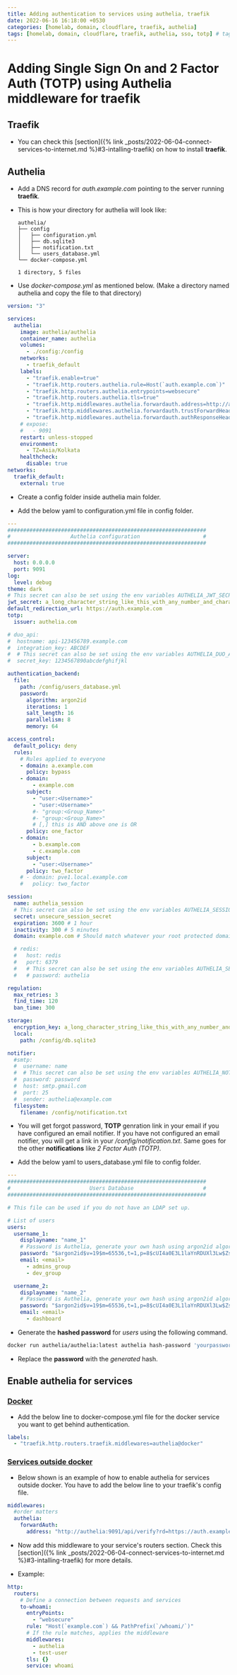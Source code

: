 ```yaml
---
title: Adding authentication to services using authelia, traefik
date: 2022-06-16 16:18:00 +0530
categories: [homelab, domain, cloudflare, traefik, authelia]
tags: [homelab, domain, cloudflare, traefik, authelia, sso, totp] # tag names should always be lowercase
---
```


# Adding Single Sign On and 2 Factor Auth (TOTP) using Authelia middleware for traefik

## Traefik

- You can check this [section]({% link _posts/2022-06-04-connect-services-to-internet.md %}#3-intalling-traefik) on how to install **traefik**.

## Authelia

- Add a DNS record for _auth.example.com_ pointing to the server running **traefik**.

- This is how your directory for authelia will look like:

  ```
  authelia/
  ├── config
  │   ├── configuration.yml
  │   ├── db.sqlite3
  │   ├── notification.txt
  │   └── users_database.yml
  └── docker-compose.yml

  1 directory, 5 files
  ```

- Use _docker-compose.yml_ as mentioned below. (Make a directory named authelia and copy the file to that directory)

```yaml
version: "3"

services:
  authelia:
    image: authelia/authelia
    container_name: authelia
    volumes:
      - ./config:/config
    networks:
      - traefik_default
    labels:
      - "traefik.enable=true"
      - "traefik.http.routers.authelia.rule=Host(`auth.example.com`)"
      - "traefik.http.routers.authelia.entrypoints=websecure"
      - "traefik.http.routers.authelia.tls=true"
      - "traefik.http.middlewares.authelia.forwardauth.address=http://authelia:9091/api/verify?rd=https://auth.example.com"
      - "traefik.http.middlewares.authelia.forwardauth.trustForwardHeader=true"
      - "traefik.http.middlewares.authelia.forwardauth.authResponseHeaders=Remote-User,Remote-Groups,Remote-Name,Remote-Email"
    # expose:
    #   - 9091
    restart: unless-stopped
    environment:
      - TZ=Asia/Kolkata
    healthcheck:
      disable: true
networks:
  traefik_default:
    external: true
```

- Create a config folder inside authelia main folder.

- Add the below yaml to configuration.yml file in config folder.

```yaml
---
###############################################################
#                   Authelia configuration                    #
###############################################################

server:
  host: 0.0.0.0
  port: 9091
log:
  level: debug
theme: dark
# This secret can also be set using the env variables AUTHELIA_JWT_SECRET_FILE
jwt_secret: a_long_character_string_like_this_with_any_number_and_characters
default_redirection_url: https://auth.example.com
totp:
  issuer: authelia.com

# duo_api:
#  hostname: api-123456789.example.com
#  integration_key: ABCDEF
#  # This secret can also be set using the env variables AUTHELIA_DUO_API_SECRET_KEY_FILE
#  secret_key: 1234567890abcdefghifjkl

authentication_backend:
  file:
    path: /config/users_database.yml
    password:
      algorithm: argon2id
      iterations: 1
      salt_length: 16
      parallelism: 8
      memory: 64

access_control:
  default_policy: deny
  rules:
    # Rules applied to everyone
    - domain: a.example.com
      policy: bypass
    - domain:
        - example.com
      subject:
        - "user:<Username>"
        - "user:<Username>"
        #- "group:<Group_Name>"
        #- "group:<Group_Name>"
        # [,] this is AND above one is OR
      policy: one_factor
    - domain:
        - b.example.com
        - c.example.com
      subject:
        - "user:<Username>"
      policy: two_factor
    # - domain: pve1.local.example.com
    #   policy: two_factor

session:
  name: authelia_session
  # This secret can also be set using the env variables AUTHELIA_SESSION_SECRET_FILE
  secret: unsecure_session_secret
  expiration: 3600 # 1 hour
  inactivity: 300 # 5 minutes
  domain: example.com # Should match whatever your root protected domain is

  # redis:
  #   host: redis
  #   port: 6379
  #   # This secret can also be set using the env variables AUTHELIA_SESSION_REDIS_PASSWORD_FILE
  #   # password: authelia

regulation:
  max_retries: 3
  find_time: 120
  ban_time: 300

storage:
  encryption_key: a_long_character_string_like_this_with_any_number_and_characters # Now required
  local:
    path: /config/db.sqlite3

notifier:
  #smtp:
  #  username: name
  #  # This secret can also be set using the env variables AUTHELIA_NOTIFIER_SMTP_PASSWORD_FILE
  #  password: password
  #  host: smtp.gmail.com
  #  port: 25
  #  sender: authelia@example.com
  filesystem:
    filename: /config/notification.txt
```

- You will get forgot password, **TOTP** genration link in your email if you have configured an email notifier. If you have not configured an email notifier, you will get a link in your _/config/notification.txt_. Same goes for the other **notifications** like _2 Factor Auth (TOTP)_.

- Add the below yaml to users_database.yml file to config folder.

```yaml
---
###############################################################
#                         Users Database                      #
###############################################################

# This file can be used if you do not have an LDAP set up.

# List of users
users:
  username_1:
    displayname: "name_1"
    # Password is Authelia, generate your own hash using argon2id algorithm
    password: "$argon2id$v=19$m=65536,t=1,p=8$cUI4a0E3L1laYnRDUXl3Lw$ZsdsrdadaoVIaVj8NltA8x4qVOzT+/r5GF62/bT8OuAs"
    email: <email>
      - admins_group
      - dev_group

  username_2:
    displayname: "name_2"
    # Password is Authelia, generate your own hash using argon2id algorithm
    password: "$argon2id$v=19$m=65536,t=1,p=8$cUI4a0E3L1laYnRDUXl3Lw$ZsdsrdadaoVIaVj8NltA8x4qVOzT+/r5GF62/bT8OuAs"
    email: <email>
      - dashboard
```

- Generate the **hashed password** for _users_ using the following command.

```bash
docker run authelia/authelia:latest authelia hash-password 'yourpassword'
```

- Replace the **password** with the _generated_ hash.

## Enable authelia for services

### <u>Docker</u>

- Add the below line to docker-compose.yml file for the docker service you want to get behind authentication.

```yaml
labels:
  - "traefik.http.routers.traefik.middlewares=authelia@docker"
```

### <u>Services outside docker</u>

- Below shown is an example of how to enable authelia for services outside docker. You have to add the below line to your traefik's config file.

```yaml
middlewares:
  #order matters
  authelia:
    forwardAuth:
      address: "http://authelia:9091/api/verify?rd=https://auth.example.com"
```

- Now add this middleware to your service's routers section. Check this [section]({% link _posts/2022-06-04-connect-services-to-internet.md %}#3-intalling-traefik) for more details.

- Example:

```yaml
http:
  routers:
    # Define a connection between requests and services
    to-whoami:
      entryPoints:
        - "websecure"
      rule: "Host(`example.com`) && PathPrefix(`/whoami/`)"
      # If the rule matches, applies the middleware
      middlewares:
        - authelia
        - test-user
      tls: {}
      service: whoami
```
